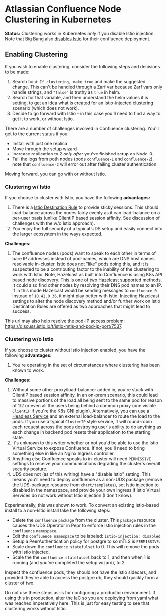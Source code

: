 # Atlassian Confluence Node Clustering in Kubernetes

**Status:** Clustering works in Kubernetes _only_ if you disable Istio injection. Note that Big Bang also 
[disables Istio](https://repo1.dso.mil/big-bang/product/community/confluence/-/blob/7a6569baedd147b3b09620beb4ea9cb917e0b88d/chart/values.yaml#L1642) for their confluence deployment.

## Enabling Clustering

If you wish to enable clustering, consider the following steps and decisions to be made:

1. Search for `# If clustering, make true` and make the suggested change. This can't be handled through a Zarf var because Zarf vars only handle strings, and `"false"` is truthy as `true` in helm.
2. Search for that variable, and then understand the helm values it is setting, to get an idea what is created for an Istio-injected clustering scenario (which does not work).
3. Decide to go forward with Istio - in this case you'll need to find a way to get it to work, or without Istio.

There are a number of challenges involved in Confluence clustering. You'll get to the current status if you:

- Install with just one replica
- Move through the setup wizard
- Increase replication to 2 _only after_ you've finished setup on Node-0.
- Tail the logs from poth nodes (pods `confluence-1` and `confluence-2`), note that `confluence-2` will error out after failing cluster authentication.

Moving forward, you can go with or without Istio.

### Clustering w/ Istio

If you choose to cluster with Istio, you have the following **advantages:**

1. There is a [Istio Destination Rule](chart/templates/destination-rule.yaml) to provide sticky sessions. This should load-balance across the nodes fairly evenly as it can load-balance on a per-user basis (unlike ClientIP based
session affinity. See discussion of challenges with the w/o Istio approach).
2. You enjoy the full security of a typical UDS setup and easily connect into the larger ecosystem in the ways expected.

**Challenges**:

1. The confluence nodes (pods) want to speak to each other in terms of bare IP addresses instead of pod-names, which are DNS host names resolvable in-cluster. Istio does not "like" pods doing this, and it is suspected to be a
contributing factor to the inability of the clustering to work with Istio. Note, Hazelcast as built into Confluence is using K8s API based node discovery. 
[This is one of two Hazelcast supported methods](https://docs.hazelcast.com/hazelcast/latest/kubernetes/kubernetes-auto-discovery#discovering-members). It could also find other nodes by resolving their DNS pod names to an IP. If in
this mode Hazelcast would be sending messages to `confluence-0` instead of `10.42.0.36`, it might play better with Istio. Injecting Hazelcast settings to alter the node discovery method and/or further work on Istio Destination
Rules are offered as two approaches that might lead to success.

This url may also help resolve the pod-IP access problem: <https://discuss.istio.io/t/istio-mtls-and-pod-ip-port/7537>.

### Clustering w/o Istio

If you choose to cluster without Istio injection enabled, you have the following **advantages:**

1. You're operating in the set of circumstances where clustering has been known to work.

**Challenges**:

1. Without some other proxy/load-balancer added in, you're stuck with ClientIP based session affinity. In an on-prem scenario, this could lead to massive portions of the load all being sent to the same pod for reason of 1/2 or even
all the users being behind a common proxy (one visible `ClientIP` if you're the K8s CNI plugin). Alternatively, you can use a [Headless Service](https://kubernetes.io/docs/concepts/services-networking/service/#headless-services)
and an external load-balancer to route the load to the pods. If you use a typical `ClusterIP` style service, it will round-robin each request across the pods destroying user's ability to do anything as each change in backend pod
resets their application to the starting state.
2. It's unknown to this writer whether or not you'd be able to use the Istio Virtual Service to expose Confluence. If not, you'll need to bring something else in like an Nginx Ingress controller.
3. Anything else Confluence speaks to in-cluster will need `PERMISSIVE` settings to receive your communications degrading the cluster's overall security posture.
4. UDS does not (as of this writing) have a "disable Istio" setting. This means you'll need to deploy confluence as a non-UDS package (remove the UDS-package resource from `chart/templates`), set Istio injection to disabled in the
namespace, and provide your own ingress if Istio Virtual Services do not work without Istio injection (I don't know).

Experimentally, this was shown to work. To convert an existing Istio-based install to a non-Istio install take the following steps:

- Delete the `confluence` `package` from the cluster. This `package` resource causes the UDS Operator in Pepr to enforce Istio injection rules in the `confluence` `namespace`.
- Edit the `confluence namespace` to be labeled: `istio-injection: disabled`.
- Setup a PeerAuthentication policy for postgre to so mTLS is `PERMISSIVE`.
- Scale down the `confluence statefulset` to 0. This will remove the pods with Istio injected.
- Scale the the `confluence statefulset` back to 1, and then when 1 is running (and you've completed the setup wizard), to 2.

Inspect the confluence pods, they should not have the Istio sidecars, and provided they're able to access the postgre db, they should quickly form a cluster of two.

Do not use these steps as-is for configuring a production environment. If using this in production, alter the IaC so you are deploying from yaml what was reached imperatively here. This is just for easy testing to see that
clustering works without Istio.

